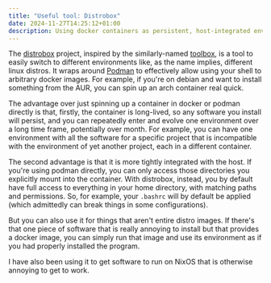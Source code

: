```yaml
---
title: "Useful tool: Distrobox"
date: 2024-11-27T14:25:12+01:00
description: Using docker containers as persistent, host-integrated environments with distrobox
---
```


The [distrobox](https://github.com/89luca89/distrobox) project, inspired by the similarly-named
[toolbox](https://github.com/containers/toolbox), is a tool to easily switch to different
environments like, as the name implies, different linux distros.
It wraps around [Podman](https://podman.io/) to effectively allow using your shell to arbitrary
docker images.
For example, if you're on debian and want to install something from the AUR, you can spin up an
arch container real quick.

The advantage over just spinning up a container in docker or podman directly is that, firstly,
the container is long-lived, so any software you install will persist, and you can repeatedly
enter and evolve one environment over a long time frame, potentially over month.
For example, you can have one environment with all the software for a specific project
that is incompatible with the environment of yet another project, each in a different container.

The second advantage is that it is more tightly integrated with the host.
If you're using podman directly, you can only access those directories you explicitly mount
into the container.
With distrobox, instead, you by default have full access to everything in your home directory,
with matching paths and permissions.
So, for example, your `.bashrc` will by default be applied (which admittedly can break things
in some configurations).

But you can also use it for things that aren't entire distro images.
If there's that one piece of software that is really annoying to install but that provides a
docker image, you can simply run that image and use its environment as if you had properly
installed the program.

I have also been using it to get software to run on NixOS that is otherwise annoying to get
to work.

